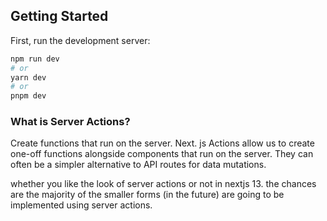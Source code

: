 ## Getting Started
First, run the development server:

```bash
npm run dev
# or
yarn dev
# or
pnpm dev
```

### What is Server Actions?
Create functions that run on the server. Next. js Actions allow us to create one-off functions alongside components that run on the server. They can often be a simpler alternative to API routes for data mutations.

whether you like the look of server actions or not in nextjs 13. the chances are the majority of the smaller forms (in the future) are going to be implemented using
server actions.



